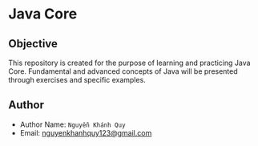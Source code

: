 # Java Core

## Objective

This repository is created for the purpose of learning and practicing Java Core. Fundamental and advanced concepts of Java will be presented through exercises and specific examples.

## Author

- Author Name: `Nguyễn Khánh Quy`
- Email: <nguyenkhanhquy123@gmail.com>
